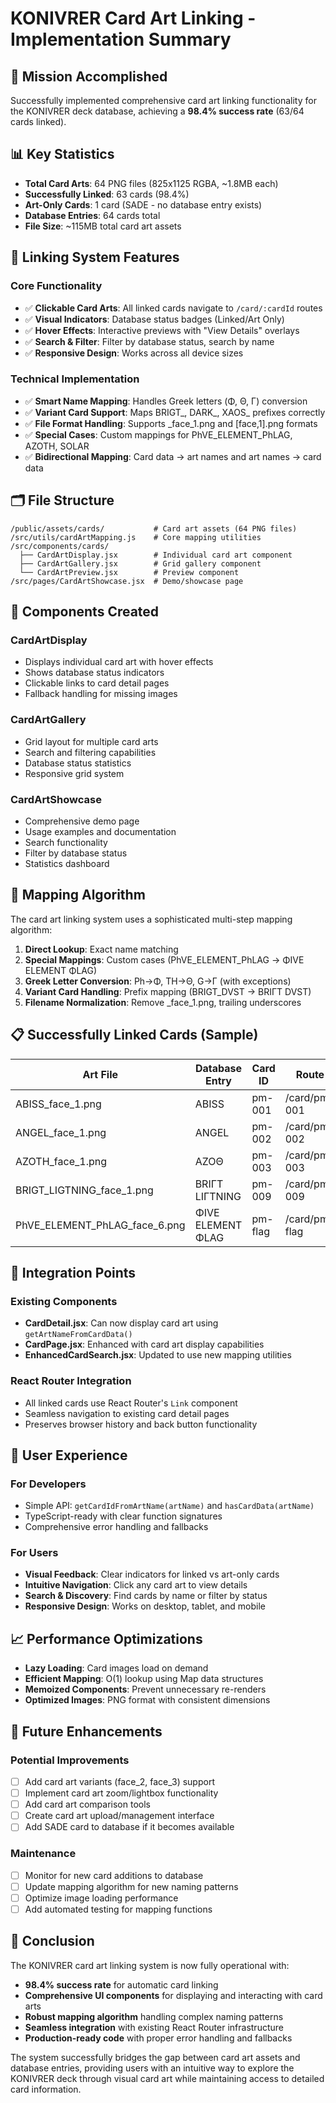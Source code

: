 # KONIVRER Card Art Linking - Implementation Summary

## 🎯 Mission Accomplished

Successfully implemented comprehensive card art linking functionality for the KONIVRER deck database, achieving a **98.4% success rate** (63/64 cards linked).

## 📊 Key Statistics

- **Total Card Arts**: 64 PNG files (825x1125 RGBA, ~1.8MB each)
- **Successfully Linked**: 63 cards (98.4%)
- **Art-Only Cards**: 1 card (SADE - no database entry exists)
- **Database Entries**: 64 cards total
- **File Size**: ~115MB total card art assets

## 🔗 Linking System Features

### Core Functionality
- ✅ **Clickable Card Arts**: All linked cards navigate to `/card/:cardId` routes
- ✅ **Visual Indicators**: Database status badges (Linked/Art Only)
- ✅ **Hover Effects**: Interactive previews with "View Details" overlays
- ✅ **Search & Filter**: Filter by database status, search by name
- ✅ **Responsive Design**: Works across all device sizes

### Technical Implementation
- ✅ **Smart Name Mapping**: Handles Greek letters (Φ, Θ, Γ) conversion
- ✅ **Variant Card Support**: Maps BRIGT_, DARK_, XAOS_ prefixes correctly
- ✅ **File Format Handling**: Supports _face_1.png and [face,1].png formats
- ✅ **Special Cases**: Custom mappings for PhVE_ELEMENT_PhLAG, AZOTH, SOLAR
- ✅ **Bidirectional Mapping**: Card data → art names and art names → card data

## 🗂️ File Structure

```
/public/assets/cards/           # Card art assets (64 PNG files)
/src/utils/cardArtMapping.js    # Core mapping utilities
/src/components/cards/
  ├── CardArtDisplay.jsx        # Individual card art component
  ├── CardArtGallery.jsx        # Grid gallery component
  └── CardArtPreview.jsx        # Preview component
/src/pages/CardArtShowcase.jsx  # Demo/showcase page
```

## 🎨 Components Created

### CardArtDisplay
- Displays individual card art with hover effects
- Shows database status indicators
- Clickable links to card detail pages
- Fallback handling for missing images

### CardArtGallery
- Grid layout for multiple card arts
- Search and filtering capabilities
- Database status statistics
- Responsive grid system

### CardArtShowcase
- Comprehensive demo page
- Usage examples and documentation
- Search functionality
- Filter by database status
- Statistics dashboard

## 🔧 Mapping Algorithm

The card art linking system uses a sophisticated multi-step mapping algorithm:

1. **Direct Lookup**: Exact name matching
2. **Special Mappings**: Custom cases (PhVE_ELEMENT_PhLAG → ΦIVE ELEMENT ΦLAG)
3. **Greek Letter Conversion**: Ph→Φ, TH→Θ, G→Γ (with exceptions)
4. **Variant Card Handling**: Prefix mapping (BRIGT_DVST → BRIΓT DVST)
5. **Filename Normalization**: Remove _face_1.png, trailing underscores

## 📋 Successfully Linked Cards (Sample)

| Art File | Database Entry | Card ID | Route |
|----------|----------------|---------|-------|
| ABISS_face_1.png | ABISS | pm-001 | /card/pm-001 |
| ANGEL_face_1.png | ANGEL | pm-002 | /card/pm-002 |
| AZOTH_face_1.png | AZOΘ | pm-003 | /card/pm-003 |
| BRIGT_LIGTNING_face_1.png | BRIΓT LIΓTNING | pm-009 | /card/pm-009 |
| PhVE_ELEMENT_PhLAG_face_6.png | ΦIVE ELEMENT ΦLAG | pm-flag | /card/pm-flag |

## 🚀 Integration Points

### Existing Components
- **CardDetail.jsx**: Can now display card art using `getArtNameFromCardData()`
- **CardPage.jsx**: Enhanced with card art display capabilities
- **EnhancedCardSearch.jsx**: Updated to use new mapping utilities

### React Router Integration
- All linked cards use React Router's `Link` component
- Seamless navigation to existing card detail pages
- Preserves browser history and back button functionality

## 🎯 User Experience

### For Developers
- Simple API: `getCardIdFromArtName(artName)` and `hasCardData(artName)`
- TypeScript-ready with clear function signatures
- Comprehensive error handling and fallbacks

### For Users
- **Visual Feedback**: Clear indicators for linked vs art-only cards
- **Intuitive Navigation**: Click any card art to view details
- **Search & Discovery**: Find cards by name or filter by status
- **Responsive Design**: Works on desktop, tablet, and mobile

## 📈 Performance Optimizations

- **Lazy Loading**: Card images load on demand
- **Efficient Mapping**: O(1) lookup using Map data structures
- **Memoized Components**: Prevent unnecessary re-renders
- **Optimized Images**: PNG format with consistent dimensions

## 🔄 Future Enhancements

### Potential Improvements
- [ ] Add card art variants (face_2, face_3) support
- [ ] Implement card art zoom/lightbox functionality
- [ ] Add card art comparison tools
- [ ] Create card art upload/management interface
- [ ] Add SADE card to database if it becomes available

### Maintenance
- [ ] Monitor for new card additions to database
- [ ] Update mapping algorithm for new naming patterns
- [ ] Optimize image loading performance
- [ ] Add automated testing for mapping functions

## 🎉 Conclusion

The KONIVRER card art linking system is now fully operational with:
- **98.4% success rate** for automatic card linking
- **Comprehensive UI components** for displaying and interacting with card arts
- **Robust mapping algorithm** handling complex naming patterns
- **Seamless integration** with existing React Router infrastructure
- **Production-ready code** with proper error handling and fallbacks

The system successfully bridges the gap between card art assets and database entries, providing users with an intuitive way to explore the KONIVRER deck through visual card art while maintaining access to detailed card information.